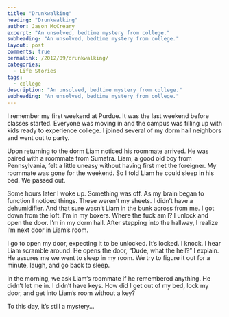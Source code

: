 ```yaml
---
title: "Drunkwalking"
heading: "Drunkwalking"
author: Jason McCreary
excerpt: "An unsolved, bedtime mystery from college."
subheading: "An unsolved, bedtime mystery from college."
layout: post
comments: true
permalink: /2012/09/drunkwalking/
categories:
  - Life Stories
tags:
  - college
description: "An unsolved, bedtime mystery from college."
subheading: "An unsolved, bedtime mystery from college."
---
```

I remember my first weekend at Purdue. It was the last weekend before classes started. Everyone was moving in and the campus was filling up with kids ready to experience college. I joined several of my dorm hall neighbors and went out to party.

Upon returning to the dorm Liam noticed his roommate arrived. He was paired with a roommate from Sumatra. Liam, a good old boy from Pennsylvania, felt a little uneasy without having first met the foreigner. My roommate was gone for the weekend. So I told Liam he could sleep in his bed. We passed out.

Some hours later I woke up. Something was off. As my brain began to function I noticed things. These weren&rsquo;t my sheets. I didn&rsquo;t have a dehumidifier. And that sure wasn&rsquo;t Liam in the bunk across from me. I got down from the loft. I&rsquo;m in my boxers. Where the fuck am I? I unlock and open the door. I&rsquo;m in my dorm hall. After stepping into the hallway, I realize I&rsquo;m next door in Liam&rsquo;s room.

I go to open my door, expecting it to be unlocked. It&rsquo;s locked. I knock. I hear Liam scramble around. He opens the door, &ldquo;Dude, what the hell?&rdquo; I explain. He assures me we went to sleep in my room. We try to figure it out for a minute, laugh, and go back to sleep.

In the morning, we ask Liam&rsquo;s roommate if he remembered anything. He didn&rsquo;t let me in. I didn&rsquo;t have keys. How did I get out of my bed, lock my door, and get into Liam&rsquo;s room without a key?

To this day, it&rsquo;s still a mystery…
